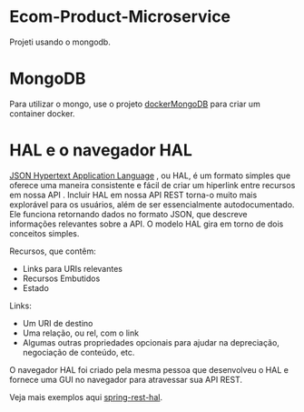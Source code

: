 # Ecom-Product-Microservice

Projeti usando o mongodb.

# MongoDB

Para utilizar o mongo, use o projeto [dockerMongoDB](https://github.com/danielso2007/dockerMongoDB) para criar um container docker.

# HAL e o navegador HAL

[JSON Hypertext Application Language](http://stateless.co/hal_specification.html) , ou HAL, é um formato simples que oferece uma maneira consistente e fácil de criar um hiperlink entre recursos em nossa API . Incluir HAL em nossa API REST torna-o muito mais explorável para os usuários, além de ser essencialmente autodocumentado.
Ele funciona retornando dados no formato JSON, que descreve informações relevantes sobre a API.
O modelo HAL gira em torno de dois conceitos simples.

Recursos, que contêm:

* Links para URIs relevantes
* Recursos Embutidos
* Estado

Links:

* Um URI de destino
* Uma relação, ou rel, com o link
* Algumas outras propriedades opcionais para ajudar na depreciação, negociação de conteúdo, etc.

O navegador HAL foi criado pela mesma pessoa que desenvolveu o HAL e fornece uma GUI no navegador para atravessar sua API REST.

Veja mais exemplos aqui [spring-rest-hal](https://www.baeldung.com/spring-rest-hal).
